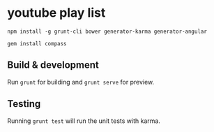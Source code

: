 # youtube play list

`npm install -g grunt-cli bower generator-karma generator-angular`

`gem install compass`


## Build & development

Run `grunt` for building and `grunt serve` for preview.

## Testing

Running `grunt test` will run the unit tests with karma.
